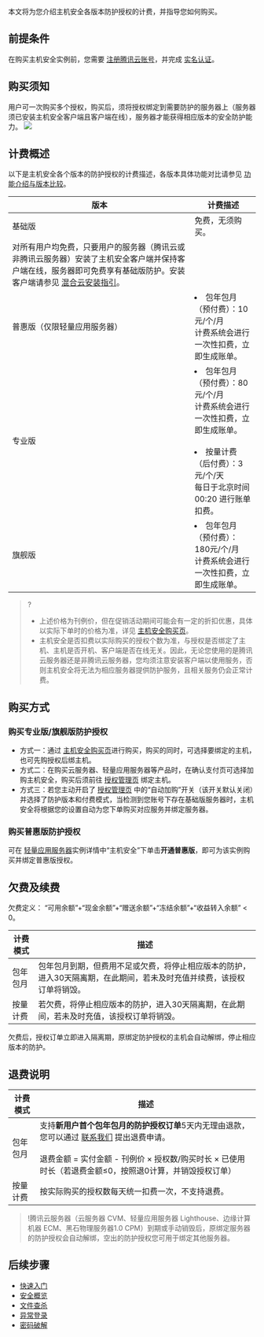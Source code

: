 本文将为您介绍主机安全各版本防护授权的计费，并指导您如何购买。

## 前提条件
在购买主机安全实例前，您需要 [注册腾讯云账号](https://cloud.tencent.com/document/product/378/17985)，并完成 [实名认证](https://cloud.tencent.com/document/product/378/3629)。

## 购买须知
用户可一次购买多个授权，购买后，须将授权绑定到需要防护的服务器上（服务器须已安装主机安全客户端且客户端在线），服务器才能获得相应版本的安全防护能力。
![](https://qcloudimg.tencent-cloud.cn/raw/daf7b66be52fab20b89af50ee562efaf.png)
## 计费概述
以下是主机安全各个版本的防护授权的计费描述，各版本具体功能对比请参见 [功能介绍与版本比较](https://cloud.tencent.com/document/product/296/2222)。

| 版本 | 计费描述 |
|---------|---------|
| 基础版 | 免费，无须购买。<dx-alert infotype="explain" title="">
对所有用户均免费，只要用户的服务器（腾讯云或非腾讯云服务器）安装了主机安全客户端并保持客户端在线，服务器即可免费享有基础版防护。安装客户端请参见 [混合云安装指引](https://cloud.tencent.com/document/product/296/57600)。</dx-alert>|
| 普惠版（仅限轻量应用服务器） | <li>包年包月（预付费）：10元/个/月<br>计费系统会进行一次性扣费，立即生成账单。  </li>|
| 专业版 | <li>包年包月（预付费）：80元/个/月<br>计费系统会进行一次性扣费，立即生成账单。<br><br><li>按量计费（后付费）：3元/个/天<br>每日于北京时间 00:20 进行账单扣费。 </li> |
| 旗舰版 | <li>包年包月（预付费）：180元/个/月<br>计费系统会进行一次性扣费，立即生成账单。 </li> |

>?
>- 上述价格为刊例价，但在促销活动期间可能会有一定的折扣优惠，具体以实际下单时的价格为准，详见 [主机安全购买页](https://buy.cloud.tencent.com/yunjing)。
>- 主机安全是否扣费以实际购买的授权个数为准，与授权是否绑定了主机、主机是否开机、客户端是否在线无关。因此，无论您使用的是腾讯云服务器还是非腾讯云服务器，您均须注意安装客户端以使用服务，否则主机安全将无法为相应服务器提供防护服务，且相关服务仍会正常计费。


## 购买方式 
### 购买专业版/旗舰版防护授权
- 方式一：通过 [主机安全购买页](https://buy.cloud.tencent.com/yunjing)进行购买，购买的同时，可选择要绑定的主机，也可先购授权后绑主机。
- 方式二：在购买云服务器、轻量应用服务器等产品时，在确认支付页可选择加购主机安全，购买后须前往 [授权管理页](https://console.cloud.tencent.com/cwp/setting/authorize) 绑定主机。
- 方式三：若您主动开启了 [授权管理页](https://console.cloud.tencent.com/cwp/setting/authorize) 中的“自动加购”开关（该开关默认关闭）并选择了防护版本和付费模式，当检测到您账号下存在基础版服务器时，主机安全将根据您的设置自动为您下单购买对应服务并绑定服务器。


### 购买普惠版防护授权
可在 [轻量应用服务器](https://console.cloud.tencent.com/lighthouse/instance)实例详情中“主机安全”下单击**开通普惠版**，即可为该实例购买并绑定普惠版授权。

## 欠费及续费
欠费定义： “可用余额”+“现金余额”+“赠送余额”+“冻结余额”+“收益转入余额” < 0。

| 计费模式 | 描述 |
|---------|---------|
| 包年包月 | 包年包月到期，但费用不足或欠费，将停止相应版本的防护，进入30天隔离期，在此期间，若未及时充值并续费，该授权订单将销毁。 |
| 按量计费 | 若欠费，将停止相应版本的防护，进入30天隔离期，在此期间，若未及时充值，该授权订单将销毁。 |

<dx-alert infotype="explain" title="">
欠费后，授权订单立即进入隔离期，原绑定防护授权的主机会自动解绑，停止相应版本的防护。
</dx-alert>

## 退费说明
| 计费模式 | 描述 |
|---------|---------|
| 包年包月 | 支持**新用户首个包年包月的防护授权订单**5天内无理由退款，您可以通过 [联系我们](https://cloud.tencent.com/act/event/connect-service#/) 提出退费申请。<br><br>退费金额 = 实付金额 - 刊例价 × 授权数/购买时长 × 已使用时长（若退费金额≤0，按照退0计算，并销毁授权订单） |
| 按量计费 | 按实际购买的授权数每天统一扣费一次，不支持退费。 |

>!腾讯云服务器（云服务器 CVM、轻量应用服务器 Lighthouse、边缘计算机器 ECM、黑石物理服务器1.0 CPM）到期或手动销毁后，原绑定服务器的防护授权会自动解绑，空出的防护授权您可用于绑定其他服务器。
>


## 后续步骤
- [快速入门](https://cloud.tencent.com/document/product/296/12236)
- [安全概览](https://cloud.tencent.com/document/product/296/41219)
- [文件查杀](https://cloud.tencent.com/document/product/296/13008)
- [异常登录](https://cloud.tencent.com/document/product/296/13643)
- [密码破解](https://cloud.tencent.com/document/product/296/42730)
